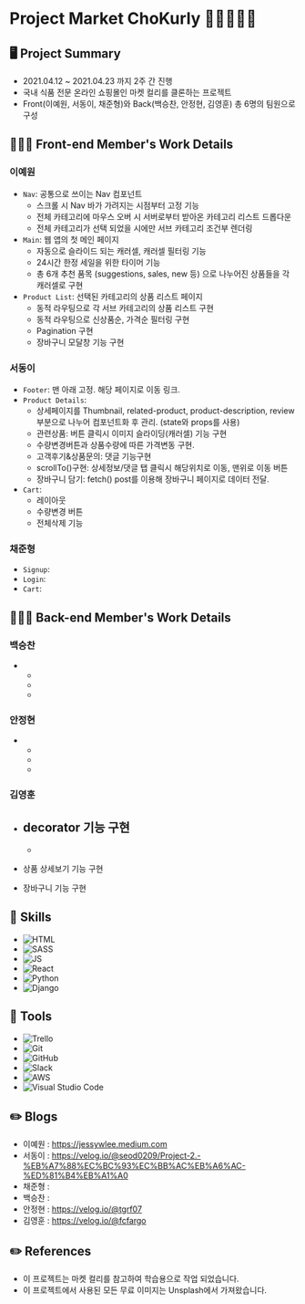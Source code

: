 # Project Market ChoKurly 🍫🍪🍩🍭🧁
## 🖥 Project Summary
- 2021.04.12 ~ 2021.04.23 까지 2주 간 진행
- 국내 식품 전문 온라인 쇼핑몰인 마켓 컬리를 클론하는 프로젝트
- Front(이예원, 서동이, 채준형)와 Back(백승찬, 안정현, 김영훈) 총 6명의 팀원으로 구성

## 👩🏻‍💻 Front-end Member's Work Details
### 이예원
- `Nav`: 공통으로 쓰이는 Nav 컴포넌트
    - 스크롤 시 Nav 바가 가려지는 시점부터 고정 기능
    - 전체 카테고리에 마우스 오버 시 서버로부터 받아온 카테고리 리스트 드롭다운
    - 전체 카테고리가 선택 되었을 시에만 서브 카테고리 조건부 렌더링
- `Main`: 웹 앱의 첫 메인 페이지
    - 자동으로 슬라이드 되는 캐러셀, 캐러셀 필터링 기능
    - 24시간 한정 세일을 위한 타이머 기능
    - 총 6개 추천 품목 (suggestions, sales, new 등) 으로 나누어진 상품들을 각 캐러셀로 구현  
- `Product List`: 선택된 카테고리의 상품 리스트 페이지
    - 동적 라우팅으로 각 서브 카테고리의 상품 리스트 구현
    - 동적 라우팅으로 신상품순, 가격순 필터링 구현
    - Pagination 구현
    - 장바구니 모달창 기능 구현
### 서동이
- `Footer`: 맨 아래 고정. 해당 페이지로 이동 링크.
- `Product Details`: 
   - 상세페이지를 Thumbnail, related-product, product-description, review 부분으로 나누어 컴포넌트화 후 관리. (state와 props를 사용)
   - 관련상품: 버튼 클릭시 이미지 슬라이딩(캐러셀) 기능 구현
   - 수량변경버튼과 상품수량에 따른 가격변동 구현.
   - 고객후기&상품문의: 댓글 기능구현
   - scrollTo()구현: 상세정보/댓글 탭 클릭시 해당위치로 이동, 맨위로 이동 버튼
   - 장바구니 담기: fetch() post를 이용해 장바구니 페이지로 데이터 전달.
- `Cart`:
   - 레이아웃
   - 수량변경 버튼
   - 전체삭제 기능


### 채준형
- `Signup`: 
- `Login`: 
- `Cart`:

## 👩🏻‍💻 Back-end Member's Work Details
### 백승찬
- 
    - 
    - 
    - 
### 안정현
- 
    - 
    - 
    - 
### 김영훈
- decorator 기능 구현
    - 
    - 
- 상품 상세보기 기능 구현


- 장바구니 기능 구현

## 🔧 Skills
- ![HTML](https://img.shields.io/badge/HTML5-E34F26?style=for-the-badge&logo=html5&logoColor=white)
- ![SASS](https://img.shields.io/badge/Sass-CC6699?style=for-the-badge&logo=sass&logoColor=white)
- ![JS](https://img.shields.io/badge/JavaScript-F7DF1E?style=for-the-badge&logo=javascript&logoColor=black)
- ![React](https://img.shields.io/badge/React-20232A?style=for-the-badge&logo=react&logoColor=61DAFB)
- ![Python](https://img.shields.io/badge/Python-14354C?style=for-the-badge&logo=python&logoColor=white)
- ![Django](https://img.shields.io/badge/Django-092E20?style=for-the-badge&logo=django&logoColor=white)

## 🔧 Tools
- <img alt="Trello" src="https://img.shields.io/badge/Trello-%23026AA7.svg?&style=for-the-badge&logo=Trello&logoColor=white"/>
- <img alt="Git" src="https://img.shields.io/badge/git-%23F05033.svg?&style=for-the-badge&logo=git&logoColor=white"/>
- <img alt="GitHub" src="https://img.shields.io/badge/github-%23121011.svg?&style=for-the-badge&logo=github&logoColor=white"/>
- <img alt="Slack" src="https://img.shields.io/badge/Slack-4A154B?style=for-the-badge&logo=slack&logoColor=white" />
- <img alt="AWS" src="https://img.shields.io/badge/AWS-%23FF9900.svg?&style=for-the-badge&logo=amazon-aws&logoColor=white"/>
- <img alt="Visual Studio Code" src="https://img.shields.io/badge/VisualStudioCode-0078d7.svg?&style=for-the-badge&logo=visual-studio-code&logoColor=white"/>
## ✏️ Blogs
- 이예원 : https://jessywlee.medium.com
- 서동이 : https://velog.io/@seod0209/Project-2.-%EB%A7%88%EC%BC%93%EC%BB%AC%EB%A6%AC-%ED%81%B4%EB%A1%A0
- 채준형 : 
- 백승찬 : 
- 안정현 : https://velog.io/@tgrf07
- 김영훈 : https://velog.io/@fcfargo

## ✏️ References
- 이 프로젝트는 마켓 컬리를 참고하여 학습용으로 작업 되었습니다.
- 이 프로젝트에서 사용된 모든 무료 이미지는 Unsplash에서 가져왔습니다.
